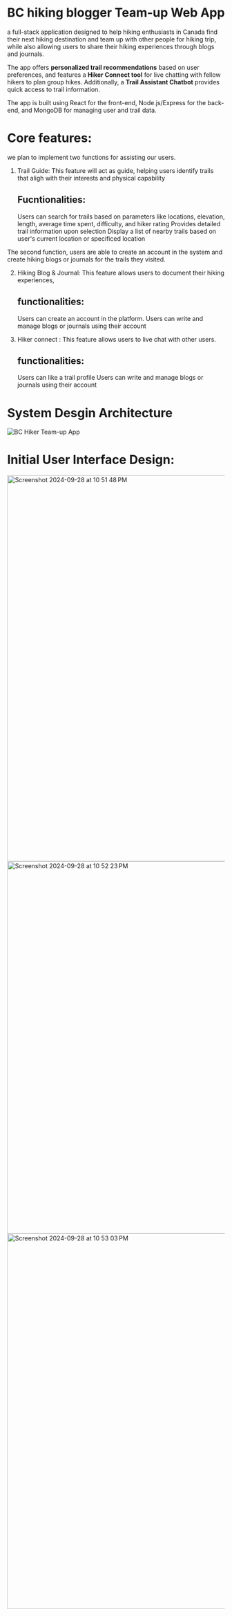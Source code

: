 # BC hiking blogger Team-up Web App

a full-stack application designed to help hiking enthusiasts in Canada find their next hiking destination and team up with other people for hiking trip, while also allowing users to share their hiking experiences through blogs and journals. 


The app offers **personalized trail recommendations** based on user preferences, and features a **Hiker Connect tool** for live chatting with fellow hikers to plan group hikes. Additionally, a **Trail Assistant Chatbot** provides quick access to trail information. 

The app is built using React for the front-end, Node.js/Express for the back-end, and MongoDB for managing user and trail data.

# Core features:


we plan to implement two functions for assisting our users. 

1. Trail Guide:
   This feature will act as guide, helping users identify trails that aligh with their interests and physical capability
   ## Fucntionalities:
   Users can search for trails based on parameters like locations, elevation, length, average time spent, difficulty, and hiker rating
   Provides detailed trail information upon selection
   Display a list of nearby trails based on user's current location or specificed location

The second function, users are able to create an account in the system and create hiking blogs or journals for the trails they visited. 

2. Hiking Blog & Journal:
   This feature allows users to document their hiking experiences,
   ## functionalities:
   Users can create an account in the platform.
   Users can write and manage blogs or journals using their account
  
3. Hiker connect :
   This feature allows users to live chat with other users.
   ## functionalities:
   Users can like a trail profile 
   Users can write and manage blogs or journals using their account

# System Desgin Architecture

![BC Hiker Team-up App](https://github.com/user-attachments/assets/ddfb0ed0-2762-4e43-a8da-1a474268064e)



# Initial User Interface Design:

<img width="893" alt="Screenshot 2024-09-28 at 10 51 48 PM" src="https://github.com/user-attachments/assets/e8a3d958-4b02-4ff6-971c-d49c90ffee35">

<img width="861" alt="Screenshot 2024-09-28 at 10 52 23 PM" src="https://github.com/user-attachments/assets/0cabdc7f-8411-450b-884f-de06557f0e09">

<img width="868" alt="Screenshot 2024-09-28 at 10 53 03 PM" src="https://github.com/user-attachments/assets/15e8c267-6e03-412f-8327-1894e16d46d0">



